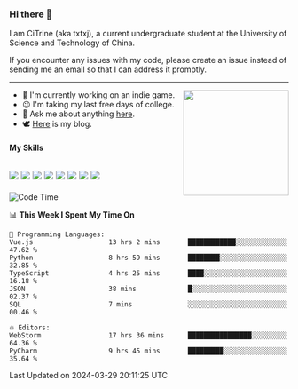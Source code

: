 ### Hi there 👋

I am CiTrine (aka txtxj), a current undergraduate student at the University of Science and Technology of China.

If you encounter any issues with my code, please create an issue instead of sending me an email so that I can address it promptly.

---

<img align="right" height="190" src="http://github-profile-summary-cards.vercel.app/api/cards/stats?username=txtxj&theme=vue">

- 🌱 I'm currently working on an indie game.
- 😉 I'm taking my last free days of college.
- 💬 Ask me about anything [here](https://github.com/txtxj/txtxj/issues).
- 🕊️ [Here](https://txtxj.top) is my blog.

#### My Skills

![](https://img.shields.io/badge/Unity-000000?logo=unity&logoColor=fff)
![](https://img.shields.io/badge/C%23-239120?logo=csharp&logoColor=fff)
![](https://img.shields.io/badge/Python-3e74a2?logo=python&logoColor=fff)
![](https://img.shields.io/badge/C++-65318e?logo=cplusplus&logoColor=fff)
![](https://img.shields.io/badge/C-5654a2?logo=c&logoColor=fff)
![](https://img.shields.io/badge/Vue-4FC08D?logo=vuedotjs&logoColor=fff)
![](https://img.shields.io/badge/Blender-f5792a?logo=blender&logoColor=fff)
![](https://img.shields.io/badge/MS%20SQL-cc2927?logo=microsoftsqlserver&logoColor=fff)
---

<!--START_SECTION:waka-->
![Code Time](http://img.shields.io/badge/Code%20Time-1%2C734%20hrs%2025%20mins-blue)

📊 **This Week I Spent My Time On** 

```text
💬 Programming Languages: 
Vue.js                   13 hrs 2 mins       ████████████░░░░░░░░░░░░░   47.62 % 
Python                   8 hrs 59 mins       ████████░░░░░░░░░░░░░░░░░   32.85 % 
TypeScript               4 hrs 25 mins       ████░░░░░░░░░░░░░░░░░░░░░   16.18 % 
JSON                     38 mins             █░░░░░░░░░░░░░░░░░░░░░░░░   02.37 % 
SQL                      7 mins              ░░░░░░░░░░░░░░░░░░░░░░░░░   00.46 % 

🔥 Editors: 
WebStorm                 17 hrs 36 mins      ████████████████░░░░░░░░░   64.36 % 
PyCharm                  9 hrs 45 mins       █████████░░░░░░░░░░░░░░░░   35.64 % 
```


 Last Updated on 2024-03-29 20:11:25 UTC
<!--END_SECTION:waka-->
